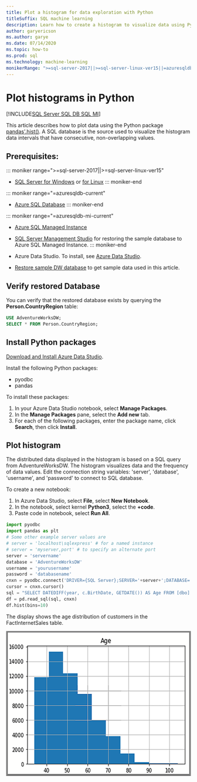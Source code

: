 ```yaml
---
title: Plot a histogram for data exploration with Python
titleSuffix: SQL machine learning
description: Learn how to create a histogram to visualize data using Python.
author: garyericson
ms.author: garye
ms.date: 07/14/2020
ms.topic: how-to
ms.prod: sql
ms.technology: machine-learning
monikerRange: ">=sql-server-2017||>=sql-server-linux-ver15||=azuresqldb-mi-current||=azuresqldb-current"
---
```


# Plot histograms in Python 
[!INCLUDE[SQL Server SQL DB SQL MI](../../includes/applies-to-version/sql-asdb-asdbmi.md)]

This article describes how to plot data using the Python package [pandas'.hist()](https://pandas.pydata.org/pandas-docs/stable/reference/api/pandas.DataFrame.hist.html). A SQL database is the source used to visualize the histogram data intervals that have consecutive, non-overlapping values.

## Prerequisites:

::: moniker range=">=sql-server-2017||>=sql-server-linux-ver15"
* [SQL Server for Windows](../../database-engine/install-windows/install-sql-server.md) or [for Linux](../../linux/sql-server-linux-overview.md)
::: moniker-end

::: moniker range="=azuresqldb-current"
* [Azure SQL Database](/azure/sql-database/sql-database-get-started-portal)
::: moniker-end

::: moniker range="=azuresqldb-mi-current"
* [Azure SQL Managed Instance](/azure/azure-sql/managed-instance/instance-create-quickstart)

* [SQL Server Management Studio](../../ssms/download-sql-server-management-studio-ssms.md) for restoring the sample database to Azure SQL Managed Instance.
::: moniker-end

* Azure Data Studio. To install, see [Azure Data Studio](../../azure-data-studio/what-is-azure-data-studio.md).

* [Restore sample DW database](../../samples/adventureworks-install-configure.md) to get sample data used in this article.

## Verify restored Database

You can verify that the restored database exists by querying the **Person.CountryRegion** table:
```sql
USE AdventureWorksDW;
SELECT * FROM Person.CountryRegion;
```
  
## Install Python packages

[Download and Install Azure Data Studio](../../azure-data-studio/download-azure-data-studio.md).

Install the following Python packages:
  * pyodbc
  * pandas

  To install these packages:

  1. In your Azure Data Studio notebook, select **Manage Packages**.
  2. In the **Manage Packages** pane, select the **Add new** tab.
  3. For each of the following packages, enter the package name, click **Search**, then click **Install**.

## Plot histogram

The distributed data displayed in the histogram is based on a SQL query from AdventureWorksDW. The histogram visualizes data and the frequency of data values. 
Edit the connection string variables: 'server', 'database', 'username', and 'password' to connect to SQL database.

To create a new notebook:

1. In Azure Data Studio, select **File**, select **New Notebook**.
2. In the notebook, select kernel **Python3**, select the **+code**.
3. Paste code in notebook, select **Run All**.

```python
import pyodbc 
import pandas as plt
# Some other example server values are
# server = 'localhost\sqlexpress' # for a named instance
# server = 'myserver,port' # to specify an alternate port
server = 'servername' 
database = 'AdventureWorksDW' 
username = 'yourusername' 
password = 'databasename'  
cnxn = pyodbc.connect('DRIVER={SQL Server};SERVER='+server+';DATABASE='+database+';UID='+username+';PWD='+ password)
cursor = cnxn.cursor()
sql = "SELECT DATEDIFF(year, c.BirthDate, GETDATE()) AS Age FROM [dbo].[FactInternetSales] s INNER JOIN dbo.DimCustomer c ON s.CustomerKey = c.CustomerKey"
df = pd.read_sql(sql, cnxn)
df.hist(bins=10)
```

The display shows the age distribution of customers in the FactInternetSales table.

![Pandas Histogram](./media/python-histogram.png)